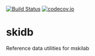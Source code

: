 [![Build Status](https://travis-ci.org/mskilab/skidb.svg?branch=master)](https://travis-ci.org/mskilab/skidb)
[![codecov.io](https://img.shields.io/codecov/c/github/mskilab/skidb.svg)](https://codecov.io/github/mskilab/skidb?branch=master)


# skidb
Reference data utilities for mskilab
